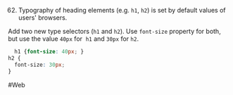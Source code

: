 62. Typography of heading elements (e.g. `h1`, `h2`) is set by default values of users' browsers.

Add two new type selectors (`h1` and `h2`). Use `font-size` property for both, but use the value `40px` for  `h1` and `30px` for `h2`.

```css
  h1 {font-size: 40px; }
h2 {
  font-size: 30px;
}
```
#Web